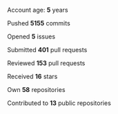 Account age: **5** years

Pushed **5155** commits

Opened **5** issues

Submitted **401** pull requests

Reviewed **153** pull requests

Received **16** stars

Own **58** repositories

Contributed to **13** public repositories

